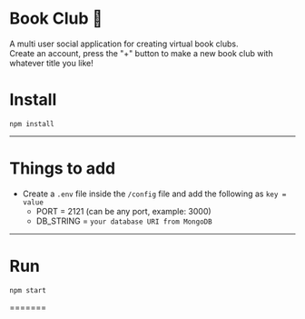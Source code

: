 # Book Club 📘

A multi user social application for creating virtual book clubs.  
Create an account, press the "+" button to make a new book club with whatever title you like!


# Install

`npm install`

---

# Things to add

- Create a `.env` file inside the `/config` file and add the following as `key = value`
  - PORT = 2121 (can be any port, example: 3000)
  - DB_STRING = `your database URI from MongoDB`

---

# Run

`npm start`

=======
